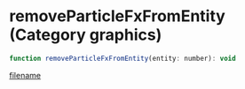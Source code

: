 # removeParticleFxFromEntity (Category graphics)

```js
function removeParticleFxFromEntity(entity: number): void
```

[filename](removeParticleFxFromEntity_m.md ':include')